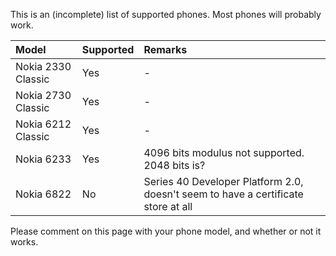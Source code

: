 This is an (incomplete) list of supported phones. Most phones will probably work.

| **Model**            | **Supported** | **Remarks**                                |
|:---------------------|:--------------|:-------------------------------------------|
| Nokia 2330 Classic   | Yes           | -                                          |
| Nokia 2730 Classic   | Yes           | -                                          |
| Nokia 6212 Classic   | Yes           | -                                          |
| Nokia 6233           | Yes           | 4096 bits modulus not supported. 2048 bits is?          |
| Nokia 6822           | No            | Series 40 Developer Platform 2.0, doesn't seem to have a certificate store at all |

Please comment on this page with your phone model, and whether or not it works.